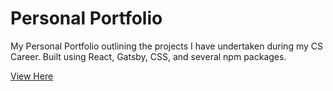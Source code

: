 # Personal Portfolio

My Personal Portfolio outlining the projects I have undertaken during my CS Career.
Built using React, Gatsby, CSS, and several npm packages.

[View Here](https://terence-portfolio.netlify.app/)
